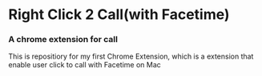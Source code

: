 # Right Click 2 Call(with Facetime)
### A chrome extension for call

This is repositiory for my first Chrome Extension, which is a extension that enable user click to call with Facetime on Mac

